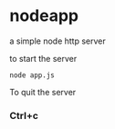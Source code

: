 # nodeapp
a simple node http server

to start the server
```
node app.js
```
To quit the server

### Ctrl+c
